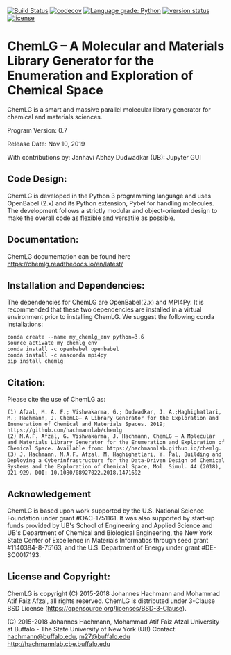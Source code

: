 [![Build Status](https://travis-ci.org/hachmannlab/chemlg.svg?branch=master)](https://travis-ci.org/hachmannlab/chemlg)
[![codecov](https://codecov.io/gh/hachmannlab/chemlg/branch/master/graph/badge.svg)](https://codecov.io/gh/hachmannlab/chemlg)
[![Language grade: Python](https://img.shields.io/lgtm/grade/python/g/hachmannlab/chemlg.svg?logo=lgtm&logoWidth=18)](https://lgtm.com/projects/g/hachmannlab/chemlg/context:python)
[![version status](http://img.shields.io/pypi/v/chemlg.svg?style=flat)](https://pypi.python.org/pypi/chemlg)
[![license](http://img.shields.io/badge/license-BSD-blue.svg?style=flat)](https://github.com/hachmannlab/chemlg/blob/master/LICENSE)
# ChemLG – A Molecular and Materials Library Generator for the Enumeration and Exploration of Chemical Space
ChemLG is a smart and massive parallel molecular library generator for chemical and materials sciences.

Program Version: 0.7

Release Date: Nov 10, 2019

With contributions by:
Janhavi Abhay Dudwadkar (UB): Jupyter GUI

## Code Design:
ChemLG is developed in the Python 3 programming language and uses OpenBabel (2.x) and its Python extension, Pybel for handling molecules. The development follows a strictly modular and object-oriented design to make the overall code as flexible and versatile as possible.

## Documentation:
ChemLG documentation can be found here https://chemlg.readthedocs.io/en/latest/

## Installation and Dependencies:
The dependencies for ChemLG are OpenBabel(2.x) and MPI4Py. It is recommended that these two dependencies are installed in a virtual environment prior to installing ChemLG. We suggest the following conda installations:


    conda create --name my_chemlg_env python=3.6
    source activate my_chemlg_env
    conda install -c openbabel openbabel
    conda install -c anaconda mpi4py
    pip install chemlg



## Citation:
Please cite the use of ChemLG as:


    (1) Afzal, M. A. F.; Vishwakarma, G.; Dudwadkar, J. A.;Haghighatlari, M.; Hachmann, J. ChemLG– A Library Generator for the Exploration and Enumeration of Chemical and Materials Spaces. 2019; https://github.com/hachmannlab/chemlg
    (2) M.A.F. Afzal, G. Vishwakarma, J. Hachmann, ChemLG – A Molecular and Materials Library Generator for the Enumeration and Exploration of Chemical Space. Available from: https://hachmannlab.github.io/chemlg. 
    (3) J. Hachmann, M.A.F. Afzal, M. Haghighatlari, Y. Pal, Building and Deploying a Cyberinfrastructure for the Data-Driven Design of Chemical Systems and the Exploration of Chemical Space, Mol. Simul. 44 (2018), 921-929. DOI: 10.1080/08927022.2018.1471692

## Acknowledgement
ChemLG is based upon work supported by the U.S. National Science Foundation under grant #OAC-1751161. It was also supported by start-up funds provided by UB's School of Engineering and Applied Science and UB's Department of Chemical and Biological Engineering, the New York State Center of Excellence in Materials Informatics through seed grant #1140384-8-75163, and the U.S. Department of Energy under grant #DE-SC0017193.

## License and Copyright:
ChemLG is copyright (C) 2015-2018 Johannes Hachmann and Mohammad Atif Faiz Afzal, all rights reserved. 
ChemLG is distributed under 3-Clause BSD License (https://opensource.org/licenses/BSD-3-Clause).

(C) 2015-2018 Johannes Hachmann, Mohammad Atif Faiz Afzal
University at Buffalo - The State University of New York (UB)
Contact: hachmann@buffalo.edu, m27@buffalo.edu
http://hachmannlab.cbe.buffalo.edu
